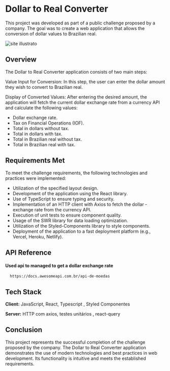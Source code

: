# Dollar to Real Converter

This project was developed as part of a public challenge proposed by a company. The goal was to create a web application that allows the conversion of dollar values to Brazilian real.

![site illustrato](https://lh3.googleusercontent.com/pw/ADCreHcTlOvoj7wEhET86PB98vMPE8au2H97RWg3drpeZm7uiEH_KQYu_V9XqSWixJTwjSC3G7ql_gukq5Wq20gYZwR9RLgJa9qTrYJ3ps5bW7GkPGtaitM5wLgv0xedM4jmCWODM3dPSAQOdo4kvAfMaVg=w1441-h828-s-no?authuser=1)

## Overview
The Dollar to Real Converter application consists of two main steps:

Value Input for Conversion: In this step, the user can enter the dollar amount they wish to convert to Brazilian real.

 Display of Converted Values: After entering the desired amount, the application will fetch the current dollar exchange rate from a currency API and calculate the following values:

- Dollar exchange rate.
- Tax on Financial Operations (IOF).
- Total in dollars without tax.
- Total in dollars with tax.
- Total in Brazilian real without tax.
- Total in Brazilian real with tax.


## Requirements Met
To meet the challenge requirements, the following technologies and practices were implemented:

- Utilization of the specified layout design.
- Development of the application using the React library.
- Use of TypeScript to ensure typing and security.
- Implementation of an HTTP client with Axios to fetch the dollar - exchange rate from the currency API.
- Execution of unit tests to ensure component quality.
- Usage of the SWR library for data loading optimization.
- Utilization of the Styled-Components library to style components.
- Deployment of the application to a fast deployment platform (e.g., Vercel, Heroku, Netlify).


## API Reference

#### Used api to managed to get a dollar exchange rate

```http
  https://docs.awesomeapi.com.br/api-de-moedas
```


## Tech Stack

**Client:** JavaScript, React, Typescript , Styled Componentes

**Server:** HTTP com axios, testes unitários , react-query


## Conclusion

This project represents the successful completion of the challenge proposed by the company. The Dollar to Real Converter application demonstrates the use of modern technologies and best practices in web development. Its functionality is intuitive and meets the established requirements.
